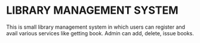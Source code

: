 # LIBRARY MANAGEMENT SYSTEM
This is small library management system in which users can register and avail various services like getting book. Admin can add, delete, issue books.
